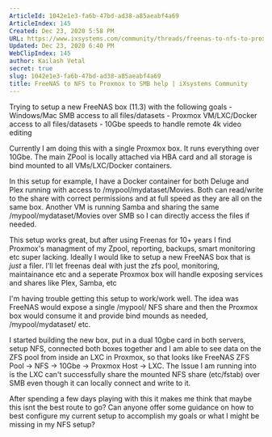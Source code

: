 ```yaml
---
ArticleId: 1042e1e3-fa6b-47bd-ad38-a85aeabf4a69
ArticleIndex: 145
Created: Dec 23, 2020 5:58 PM
URL: https://www.ixsystems.com/community/threads/freenas-to-nfs-to-proxmox-to-smb-help.83338/
Updated: Dec 23, 2020 6:40 PM
WebClipIndex: 145
author: Kailash Vetal
secret: true
slug: 1042e1e3-fa6b-47bd-ad38-a85aeabf4a69
title: FreeNAS to NFS to Proxmox to SMB help | iXsystems Community
---
```

Trying to setup a new FreeNAS box (11.3) with the following goals - Windows/Mac SMB access to all files/datasets - Proxmox VM/LXC/Docker access to all files/datasets - 10Gbe speeds to handle remote 4k video editing

Currently I am doing this with a single Proxmox box. It runs everything over 10Gbe. The main ZPool is locally attached via HBA card and all storage is bind mounted to all VMs/LXC/Docker containers.

In this setup for example, I have a Docker container for both Deluge and Plex running with access to /mypool/mydataset/Movies. Both can read/write to the share with correct permissions and at full speed as they are all on the same box. Another VM is running Samba and sharing the same /mypool/mydataset/Movies over SMB so I can directly access the files if needed.

This setup works great, but after using Freenas for 10+ years I find Proxmox's managment of my Zpool, reporting, backups, smart monitoring etc super lacking. Ideally I would like to setup a new FreeNAS box that is *just* a filer. I'll let freenas deal with just the zfs pool, monitoring, maintainance etc and a seperate Proxmox box will handle exposing services and shares like Plex, Samba, etc

I'm having trouble getting this setup to work/work well. The idea was FreeNAS would expose a single /mypool/ NFS share and then the Proxmox box would consume it and provide bind mounds as needed, /mypool/mydataset/ etc.

I started building the new box, put in a dual 10gbe card in both servers, setup NFS, connected both boxes together and I am able to see data on the ZFS pool from inside an LXC in Proxmox, so that looks like FreeNAS ZFS Pool -> NFS -> 10Gbe -> Proxmox Host -> LXC. The Issue I am running into is the LXC can't successfully share the mounted NFS share (etc/fstab) over SMB even though it can locally connect and write to it.

After spending a few days playing with this it makes me think that maybe this isnt the best route to go? Can anyone offer some guidance on how to best configure my current setup to accomplish my goals or what I might be missing in my NFS setup?
